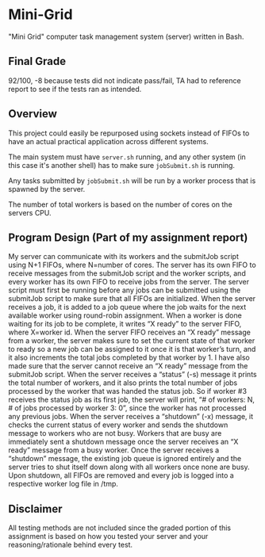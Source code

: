 # Mini-Grid
"Mini Grid" computer task management system (server) written in Bash.

## Final Grade
92/100, -8 because tests did not indicate pass/fail, TA had to reference report to see if the tests ran as intended.

## Overview

This project could easily be repurposed using sockets instead of FIFOs to have an actual practical application across different systems.

The main system must have `server.sh` running, and any other system (in this case it's another shell) has to make sure `jobSubmit.sh` is running.

Any tasks submitted by `jobSubmit.sh` will be run by a worker process that is spawned by the server. 

The number of total workers is based on the number of cores on the servers CPU.

## Program Design (Part of my assignment report)
My server can communicate with its workers and the submitJob script using N+1 FIFOs,
where N=number of cores. The server has its own FIFO to receive messages from the submitJob
script and the worker scripts, and every worker has its own FIFO to receive jobs from the server.
The server script must first be running before any jobs can be submitted using the submitJob
script to make sure that all FIFOs are initialized. When the server receives a job, it is added to a
job queue where the job waits for the next available worker using round-robin assignment. When
a worker is done waiting for its job to be complete, it writes “X ready” to the server FIFO, where
X=worker id. When the server FIFO receives an “X ready” message from a worker, the server
makes sure to set the current state of that worker to ready so a new job can be assigned to it once
it is that worker’s turn, and it also increments the total jobs completed by that worker by 1. I have
also made sure that the server cannot receive an “X ready” message from the submitJob script.
When the server receives a “status” (-s) message it prints the total number of workers, and it also
prints the total number of jobs processed by the worker that was handed the status job. So if
worker #3 receives the status job as its first job, the server will print, “# of workers: N, # of jobs
processed by worker 3: 0”, since the worker has not processed any previous jobs. When the
server receives a “shutdown” (-x) message, it checks the current status of every worker and sends
the shutdown message to workers who are not busy. Workers that are busy are immediately sent
a shutdown message once the server receives an “X ready” message from a busy worker. Once
the server receives a “shutdown” message, the existing job queue is ignored entirely and the
server tries to shut itself down along with all workers once none are busy. Upon shutdown, all
FIFOs are removed and every job is logged into a respective worker log file in /tmp.

## Disclaimer
All testing methods are not included since the graded portion of this assignment is based on how you tested your server and your reasoning/rationale behind every test.
